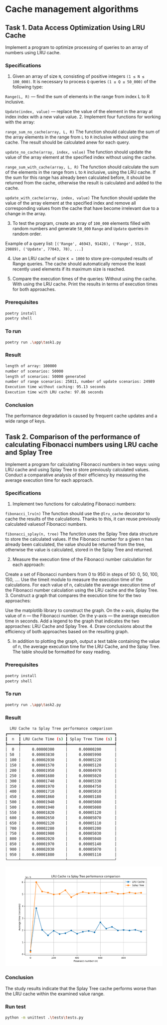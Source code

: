 # Cache management algorithms
## Task 1. Data Access Optimization Using LRU Cache

Implement a program to optimize processing of queries to an array of numbers using LRU cache.

### Specifications

1. Given an array of size `N`, consisting of positive integers `(1 ≤ N ≤ 100_000)`. It is necessary to process `Q` queries `(1 ≤ Q ≤ 50_000)` of the following type:

`Range(L, R)` — find the sum of elements in the range from index L to R inclusive.

`Update(index, value)` — replace the value of the element in the array at index index with a new value value.
2. Implement four functions for working with the array:

`range_sum_no_cache(array, L, R)`
The function should calculate the sum of the array elements in the range from `L` to `R` inclusive without using the cache. The result should be calculated anew for each query.

`update_no_cache(array, index, value)`
The function should update the value of the array element at the specified index without using the cache.

`range_sum_with_cache(array, L, R)`
The function should calculate the sum of the elements in the range from `L` to `R` inclusive, using the LRU cache. If the sum for this range has already been calculated before, it should be returned from the cache, otherwise the result is calculated and added to the cache.

`update_with_cache(array, index, value)`
The function should update the value of the array element at the specified index and remove all corresponding values ​​from the cache that have become irrelevant due to a change in the array.

3. To test the program, create an array of `100_000` elements filled with random numbers and generate `50_000` `Range` and `Update` queries in random order.

Example of a query list: `[('Range', 46943, 91428), ('Range', 5528, 29889), ('Update', 77043, 78), ...]`

4. Use an LRU cache of size `K = 1000` to store pre-computed results of Range queries. The cache should automatically remove the least recently used elements if its maximum size is reached.

5. Compare the execution times of the queries:
Without using the cache.
With using the LRU cache.
Print the results in terms of execution times for both approaches.

### Prerequisites 
```bash
poetry install
poetry shell
```

### To run
```bash
poetry run .\app\task1.py
```

### Result 
```bash
length of array: 100000
number of scenarios: 50000
length of scenarios: 50000 generated
number of range scenarios: 25011, number of update scenarios: 24989
Execution time without caching: 95.13 seconds
Execution time with LRU cache: 97.86 seconds
```

### Conclusion
The performance degradation is caused by frequent cache updates and a wide range of keys.

## Task 2. Comparison of the performance of calculating Fibonacci numbers using LRU cache and Splay Tree

Implement a program for calculating Fibonacci numbers in two ways: using LRU cache and using Splay Tree to store previously calculated values. Conduct a comparative analysis of their efficiency by measuring the average execution time for each approach.

### Specifications

1. Implement two functions for calculating Fibonacci numbers:

`fibonacci_lru(n)`
The function should use the `@lru_cache` decorator to cache the results of the calculations. Thanks to this, it can reuse previously calculated values ​​of Fibonacci numbers.

`fibonacci_splay(n, tree)`
The function uses the Splay Tree data structure to store the calculated values. If the Fibonacci number for a given n has already been calculated, the value should be returned from the tree, otherwise the value is calculated, stored in the Splay Tree and returned.

2. Measure the execution time of the Fibonacci number calculation for each approach:

Create a set of Fibonacci numbers from 0 to 950 in steps of 50: 0, 50, 100, 150, ....
Use the timeit module to measure the execution time of the calculations.
For each value of n, calculate the average execution time of the Fibonacci number calculation using the LRU cache and the Splay Tree.
3. Construct a graph that compares the execution time for the two approaches:

Use the matplotlib library to construct the graph.
On the x-axis, display the value of n — the Fibonacci number.
On the y-axis — the average execution time in seconds.
Add a legend to the graph that indicates the two approaches: LRU Cache and Splay Tree.
4. Draw conclusions about the efficiency of both approaches based on the resulting graph.

5. In addition to plotting the graph, output a text table containing the value of n, the average execution time for the LRU Cache, and the Splay Tree. The table should be formatted for easy reading.

### Prerequisites 
```bash
poetry install
poetry shell
```

### To run
```bash
poetry run .\app\task2.py
```

### Result
```bash
  LRU Cache та Splay Tree performance comparison  
┏━━━━━┳━━━━━━━━━━━━━━━━━━━━┳━━━━━━━━━━━━━━━━━━━━━┓
┃  n  ┃ LRU Cache Time (s) ┃ Splay Tree Time (s) ┃
┡━━━━━╇━━━━━━━━━━━━━━━━━━━━╇━━━━━━━━━━━━━━━━━━━━━┩
│  0  │     0.00000300     │     0.00000200      │
│ 50  │     0.00003830     │     0.00005990      │
│ 100 │     0.00002030     │     0.00005220      │
│ 150 │     0.00001570     │     0.00005120      │
│ 200 │     0.00001950     │     0.00004970      │
│ 250 │     0.00001680     │     0.00005020      │
│ 300 │     0.00001740     │     0.00005330      │
│ 350 │     0.00001970     │     0.00004750      │
│ 400 │     0.00001710     │     0.00005010      │
│ 450 │     0.00001860     │     0.00005180      │
│ 500 │     0.00001940     │     0.00005080      │
│ 500 │     0.00001940     │     0.00005080      │
│ 550 │     0.00001820     │     0.00005120      │
│ 600 │     0.00002650     │     0.00005070      │
│ 650 │     0.00002120     │     0.00005110      │
│ 700 │     0.00002280     │     0.00005200      │
│ 750 │     0.00001980     │     0.00005030      │
│ 800 │     0.00002020     │     0.00005040      │
│ 850 │     0.00001970     │     0.00005140      │
│ 900 │     0.00002030     │     0.00005070      │
│ 950 │     0.00001880     │     0.00005110      │
└─────┴────────────────────┴─────────────────────┘
```

![Graph](doc/Figure_2.png)

### Conclusion
The study results indicate that the Splay Tree cache performs worse than the LRU cache within the examined value range.

### Run test
```bash
python -m unittest .\tests\tests.py
```